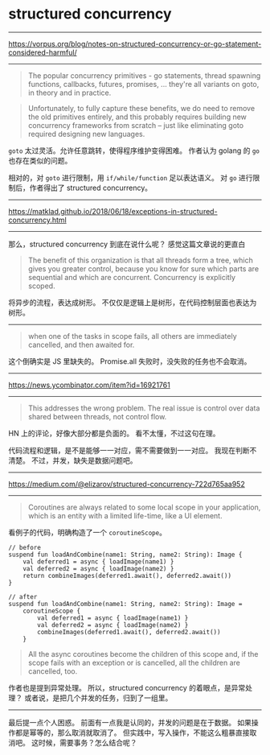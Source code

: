 # structured concurrency

---

https://vorpus.org/blog/notes-on-structured-concurrency-or-go-statement-considered-harmful/

---

> The popular concurrency primitives - go statements, thread spawning functions,
> callbacks, futures, promises, ...
> they're all variants on goto, in theory and in practice.

> Unfortunately, to fully capture these benefits, we do need to remove the old
> primitives entirely, and this probably requires building new concurrency
> frameworks from scratch – just like eliminating goto required designing new
> languages.

`goto` 太过灵活。允许任意跳转，使得程序维护变得困难。
作者认为 golang 的 `go` 也存在类似的问题。

相对的，对 `goto` 进行限制，用 `if/while/function` 足以表达语义。
对 `go` 进行限制后，作者得出了 structured concurrency。

---

https://matklad.github.io/2018/06/18/exceptions-in-structured-concurrency.html

---

那么，structured concurrency 到底在说什么呢？
感觉这篇文章说的更直白

> The benefit of this organization is that all threads form a tree, which gives
> you greater control, because you know for sure which parts are sequential and
> which are concurrent.
> Concurrency is explicitly scoped.

将异步的流程，表达成树形。
不仅仅是逻辑上是树形，在代码控制层面也表达为树形。

---

> when one of the tasks in scope fails, all others are immediately cancelled,
> and then awaited for.

这个倒确实是 JS 里缺失的。
Promise.all 失败时，没失败的任务也不会取消。

---

https://news.ycombinator.com/item?id=16921761

---

> This addresses the wrong problem.
> The real issue is control over data shared between threads, not control flow.

HN 上的评论，好像大部分都是负面的。
看不太懂，不过这句在理。

代码流程和逻辑，是不是能够一一对应，需不需要做到一一对应。
我现在判断不清楚。
不过，并发，缺失是数据问题吧。

---

https://medium.com/@elizarov/structured-concurrency-722d765aa952

---

> Coroutines are always related to some local scope in your application, which
> is an entity with a limited life-time, like a UI element.

看例子的代码，明确构造了一个 `coroutineScope`。

```
// before
suspend fun loadAndCombine(name1: String, name2: String): Image {
    val deferred1 = async { loadImage(name1) }
    val deferred2 = async { loadImage(name2) }
    return combineImages(deferred1.await(), deferred2.await())
}

// after
suspend fun loadAndCombine(name1: String, name2: String): Image =
    coroutineScope {
        val deferred1 = async { loadImage(name1) }
        val deferred2 = async { loadImage(name2) }
        combineImages(deferred1.await(), deferred2.await())
    }
```

> All the async coroutines become the children of this scope and, if the scope
> fails with an exception or is cancelled, all the children are cancelled, too.

作者也是提到异常处理。
所以，structured concurrency 的着眼点，是异常处理？
或者说，是把几个并发的任务，归到了一组里。

---

最后提一点个人困惑。
前面有一点我是认同的，并发的问题是在于数据。
如果操作都是幂等的，那么取消就取消了。
但实践中，写入操作，不能这么粗暴直接取消吧。
这时候，需要事务？怎么结合呢？
